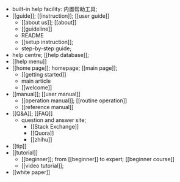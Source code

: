 - built-in help facility: 内置帮助工具;
- [[guide]]; [[instruction]]; [[user guide]]
    - [[about us]]; [[about]]
    - [[guideline]]
    - README
    - [[setup instruction]];
    - step-by-step guide;
- help centre; [[help database]]; 
- [[help menu]]
- [[home page]]; homepage; [[main page]];
    - [[getting started]]
    - main article
    - [[welcome]]
- [[manual]]; [[user manual]]
    - [[operation manual]]; [[routine operation]]
    - [[reference manual]]
- [[Q&A]]; [[FAQ]]
    - question and answer site; 
        - [[Stack Exchange]]
        - [[Quora]]
        - [[zhihu]]
- [[tip]]
- [[tutorial]]
    - [[beginner]]; from [[beginner]] to expert; [[beginner course]]
    - [[video tutorial]];
- [[white paper]]

